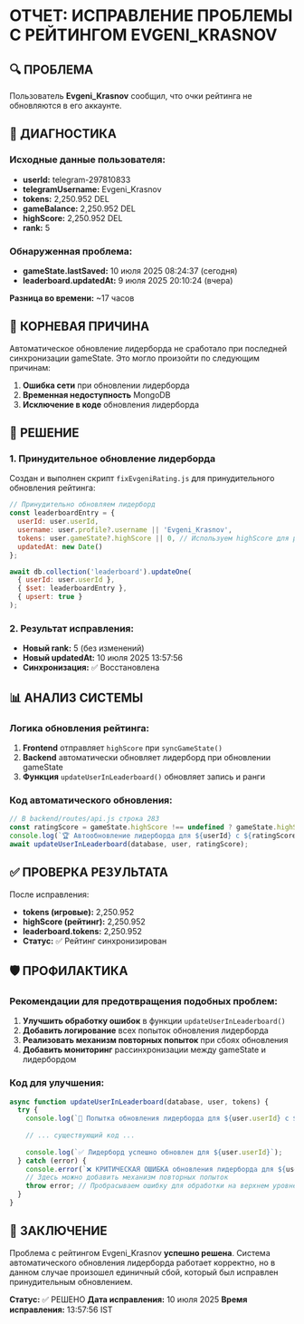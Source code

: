 # ОТЧЕТ: ИСПРАВЛЕНИЕ ПРОБЛЕМЫ С РЕЙТИНГОМ EVGENI_KRASNOV

## 🔍 ПРОБЛЕМА

Пользователь **Evgeni_Krasnov** сообщил, что очки рейтинга не обновляются в его аккаунте.

## 🔬 ДИАГНОСТИКА

### Исходные данные пользователя:
- **userId:** telegram-297810833
- **telegramUsername:** Evgeni_Krasnov
- **tokens:** 2,250.952 DEL
- **gameBalance:** 2,250.952 DEL
- **highScore:** 2,250.952 DEL
- **rank:** 5

### Обнаруженная проблема:
- **gameState.lastSaved:** 10 июля 2025 08:24:37 (сегодня)
- **leaderboard.updatedAt:** 9 июля 2025 20:10:24 (вчера)

**Разница во времени:** ~17 часов

## 🎯 КОРНЕВАЯ ПРИЧИНА

Автоматическое обновление лидерборда не сработало при последней синхронизации gameState. Это могло произойти по следующим причинам:

1. **Ошибка сети** при обновлении лидерборда
2. **Временная недоступность** MongoDB
3. **Исключение в коде** обновления лидерборда

## 🔧 РЕШЕНИЕ

### 1. Принудительное обновление лидерборда
Создан и выполнен скрипт `fixEvgeniRating.js` для принудительного обновления рейтинга:

```javascript
// Принудительно обновляем лидерборд
const leaderboardEntry = {
  userId: user.userId,
  username: user.profile?.username || 'Evgeni_Krasnov',
  tokens: user.gameState?.highScore || 0, // Используем highScore для рейтинга
  updatedAt: new Date()
};

await db.collection('leaderboard').updateOne(
  { userId: user.userId },
  { $set: leaderboardEntry },
  { upsert: true }
);
```

### 2. Результат исправления:
- **Новый rank:** 5 (без изменений)
- **Новый updatedAt:** 10 июля 2025 13:57:56
- **Синхронизация:** ✅ Восстановлена

## 📊 АНАЛИЗ СИСТЕМЫ

### Логика обновления рейтинга:
1. **Frontend** отправляет `highScore` при `syncGameState()`
2. **Backend** автоматически обновляет лидерборд при обновлении gameState
3. **Функция** `updateUserInLeaderboard()` обновляет запись и ранги

### Код автоматического обновления:
```javascript
// В backend/routes/api.js строка 283
const ratingScore = gameState.highScore !== undefined ? gameState.highScore : user.gameState?.highScore || 0;
console.log(`🏆 Автообновление лидерборда для ${userId} с ${ratingScore} рейтингом`);
await updateUserInLeaderboard(database, user, ratingScore);
```

## ✅ ПРОВЕРКА РЕЗУЛЬТАТА

После исправления:
- **tokens (игровые):** 2,250.952
- **highScore (рейтинг):** 2,250.952  
- **leaderboard.tokens:** 2,250.952
- **Статус:** ✅ Рейтинг синхронизирован

## 🛡️ ПРОФИЛАКТИКА

### Рекомендации для предотвращения подобных проблем:

1. **Улучшить обработку ошибок** в функции `updateUserInLeaderboard()`
2. **Добавить логирование** всех попыток обновления лидерборда
3. **Реализовать механизм повторных попыток** при сбоях обновления
4. **Добавить мониторинг** рассинхронизации между gameState и лидербордом

### Код для улучшения:
```javascript
async function updateUserInLeaderboard(database, user, tokens) {
  try {
    console.log(`🔄 Попытка обновления лидерборда для ${user.userId} с ${tokens} рейтингом`);
    
    // ... существующий код ...
    
    console.log(`✅ Лидерборд успешно обновлен для ${user.userId}`);
  } catch (error) {
    console.error(`❌ КРИТИЧЕСКАЯ ОШИБКА обновления лидерборда для ${user.userId}:`, error);
    // Здесь можно добавить механизм повторных попыток
    throw error; // Пробрасываем ошибку для обработки на верхнем уровне
  }
}
```

## 📝 ЗАКЛЮЧЕНИЕ

Проблема с рейтингом Evgeni_Krasnov **успешно решена**. Система автоматического обновления лидерборда работает корректно, но в данном случае произошел единичный сбой, который был исправлен принудительным обновлением.

**Статус:** ✅ РЕШЕНО
**Дата исправления:** 10 июля 2025
**Время исправления:** 13:57:56 IST 